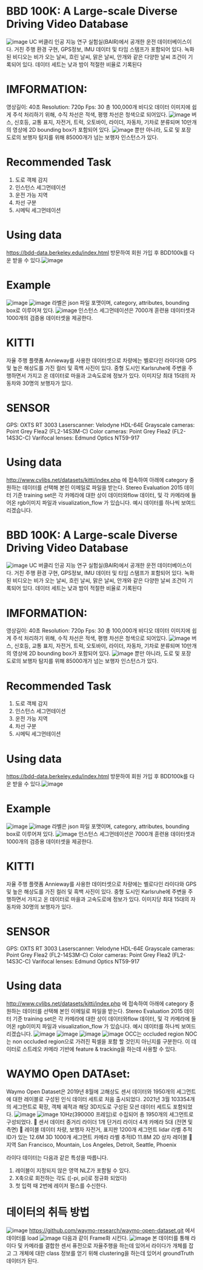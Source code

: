 # BBD 100K: A Large-scale Diverse Driving Video Database
![image](https://user-images.githubusercontent.com/61510837/113557061-61518700-9638-11eb-9da3-8eb52b94e7b1.png)
UC 버클리 인공 지능 연구 실험실(BAIR)에서 공개한 운전 데이터베이스이다. 거친 주행 환경 구현, GPS정보, IMU 데이터 및 타임 스탬프가 포함되어 있다. 녹화된 비디오는 비가 오는 날씨, 흐린 날씨, 맑은 날씨, 안개와 같은 다양한 날씨 조건이 기록되어 있다. 데이터 세트는 낮과 밤이 적절한 비율로 기록된다
# IMFORMATION: 
영상길이: 40초
Resolution: 720p
Fps: 30
총 100,000개 비디오 데이터
이미지에 쉽게 주석 처리하기 위해, 수직 차선은 적색, 평행 차선은 청색으로 되어있다. 
![image](https://user-images.githubusercontent.com/61510837/113557134-7cbc9200-9638-11eb-93fa-7cbde4f08c55.png)
버스, 신호등, 교통 표지, 자전거, 트럭, 오토바이, 라이더, 자동차, 기차로 분류되며 10만개의 영상에 2D bounding box가 포함되어 있다. ![image](https://user-images.githubusercontent.com/61510837/113557159-87772700-9638-11eb-9d0d-27d9f1d41713.png)
뿐만 아니라, 도로 및 포장 도로의 보행자 탐지를 위해 85000개가 넘는 보행자 인스턴스가 있다.
# Recommended Task
1.	도로 객체 감지
2.	인스턴스 세그먼테이션
3.	운전 가능 지역
4.	차선 구분
5.	시메틱 세그먼테이션
# Using data
https://bdd-data.berkeley.edu/index.html 방문하여 회원 가입 후 BDD100k를 다운 받을 수 있다.![image](https://user-images.githubusercontent.com/61510837/113557226-a4135f00-9638-11eb-8e19-3666d9f761c7.png)
# Example
![image](https://user-images.githubusercontent.com/61510837/113557250-ab3a6d00-9638-11eb-882d-e700642ab6a8.png) ![image](https://user-images.githubusercontent.com/61510837/113557254-ad9cc700-9638-11eb-9774-fa864712aef5.png)
라벨은 json 파일 포맷이며, category, attributes, bounding box로 이루어져 있다.
![image](https://user-images.githubusercontent.com/61510837/113557264-b2fa1180-9638-11eb-91b3-3308680f812d.png)
인스턴스 세그먼테이션은 7000개 훈련용 데이터셋과 1000개의 검증용 데이터셋을 제공한다.

# KITTI
자율 주행 플랫폼 Annieway를 사용한 데이터셋으로 차량에는 벨로다인 라이다와 GPS 및 높은 해상도를 가진 컬러 및 흑백 사진이 있다. 중형 도시인 Karlsruhe에 주변을 주행하면서 가지고 온 데이터로 마을과 고속도로에 정보가 있다. 이미지당 최대 15대의 자동차와 30명의 보행자가 있다. 
# SENSOR
GPS: OXTS RT 3003
Laserscanner: Velodyne HDL-64E
Grayscale cameras: Point Grey Flea2 (FL2-14S3M-C)
Color cameras: Point Grey Flea2 (FL2-14S3C-C)
Varifocal lenses: Edmund Optics NT59-917
# Using data
http://www.cvlibs.net/datasets/kitti/index.php 에 접속하여 아래에 category 중 원하는 데이터를 선택해 본인 이메일로 파일을 받는다.
Stereo Evaluation 2015 데이터 기준 training set은 각 카메라에 대한 상이 데이터와flow 데이터, 및 각 카메라에 들어온 rgb이미지 파일과 visualization_flow 가 있습니다. 예시 데이터를 하나씩 보여드리겠습니다.
# BBD 100K: A Large-scale Diverse Driving Video Database
![image](https://user-images.githubusercontent.com/61510837/113557061-61518700-9638-11eb-9da3-8eb52b94e7b1.png)
UC 버클리 인공 지능 연구 실험실(BAIR)에서 공개한 운전 데이터베이스이다. 거친 주행 환경 구현, GPS정보, IMU 데이터 및 타임 스탬프가 포함되어 있다. 녹화된 비디오는 비가 오는 날씨, 흐린 날씨, 맑은 날씨, 안개와 같은 다양한 날씨 조건이 기록되어 있다. 데이터 세트는 낮과 밤이 적절한 비율로 기록된다
# IMFORMATION: 
영상길이: 40초
Resolution: 720p
Fps: 30
총 100,000개 비디오 데이터
이미지에 쉽게 주석 처리하기 위해, 수직 차선은 적색, 평행 차선은 청색으로 되어있다. 
![image](https://user-images.githubusercontent.com/61510837/113557134-7cbc9200-9638-11eb-93fa-7cbde4f08c55.png)
버스, 신호등, 교통 표지, 자전거, 트럭, 오토바이, 라이더, 자동차, 기차로 분류되며 10만개의 영상에 2D bounding box가 포함되어 있다. ![image](https://user-images.githubusercontent.com/61510837/113557159-87772700-9638-11eb-9d0d-27d9f1d41713.png)
뿐만 아니라, 도로 및 포장 도로의 보행자 탐지를 위해 85000개가 넘는 보행자 인스턴스가 있다.
# Recommended Task
1.	도로 객체 감지
2.	인스턴스 세그먼테이션
3.	운전 가능 지역
4.	차선 구분
5.	시메틱 세그먼테이션
# Using data
https://bdd-data.berkeley.edu/index.html 방문하여 회원 가입 후 BDD100k를 다운 받을 수 있다.![image](https://user-images.githubusercontent.com/61510837/113557226-a4135f00-9638-11eb-8e19-3666d9f761c7.png)
# Example
![image](https://user-images.githubusercontent.com/61510837/113557250-ab3a6d00-9638-11eb-882d-e700642ab6a8.png) ![image](https://user-images.githubusercontent.com/61510837/113557254-ad9cc700-9638-11eb-9774-fa864712aef5.png)
라벨은 json 파일 포맷이며, category, attributes, bounding box로 이루어져 있다.
![image](https://user-images.githubusercontent.com/61510837/113557264-b2fa1180-9638-11eb-91b3-3308680f812d.png)
인스턴스 세그먼테이션은 7000개 훈련용 데이터셋과 1000개의 검증용 데이터셋을 제공한다.

# KITTI
자율 주행 플랫폼 Annieway를 사용한 데이터셋으로 차량에는 벨로다인 라이다와 GPS 및 높은 해상도를 가진 컬러 및 흑백 사진이 있다. 중형 도시인 Karlsruhe에 주변을 주행하면서 가지고 온 데이터로 마을과 고속도로에 정보가 있다. 이미지당 최대 15대의 자동차와 30명의 보행자가 있다. 
# SENSOR
GPS: OXTS RT 3003
Laserscanner: Velodyne HDL-64E
Grayscale cameras: Point Grey Flea2 (FL2-14S3M-C)
Color cameras: Point Grey Flea2 (FL2-14S3C-C)
Varifocal lenses: Edmund Optics NT59-917
# Using data
http://www.cvlibs.net/datasets/kitti/index.php 에 접속하여 아래에 category 중 원하는 데이터를 선택해 본인 이메일로 파일을 받는다.
Stereo Evaluation 2015 데이터 기준 training set은 각 카메라에 대한 상이 데이터와flow 데이터, 및 각 카메라에 들어온 rgb이미지 파일과 visualization_flow 가 있습니다. 예시 데이터를 하나씩 보여드리겠습니다.
![image](https://user-images.githubusercontent.com/61510837/113557648-51867280-9639-11eb-8c43-0e9a03216ea1.png)
![image](https://user-images.githubusercontent.com/61510837/113557663-56e3bd00-9639-11eb-9956-3bd01014bccf.png)
![image](https://user-images.githubusercontent.com/61510837/113557674-5c410780-9639-11eb-9202-c628bf50fa72.png)
![image](https://user-images.githubusercontent.com/61510837/113557686-619e5200-9639-11eb-9a99-65f2955f0fa3.png)
OCC는 occluded region NOC는 non occluded region으로 가려진 픽셀을 포함 할 것인지 아닌지를 구분한다. 이 데이터로 스트레오 카메라 기반에 feature & tracking을 하는데 사용할 수 있다.

# WAYMO Open DATAset: 
Waymo Open Dataset은 2019년 8월에 고해상도 센서 데이터와 1950개의 세그먼트에 대한 레이블로 구성된 인식 데이터 세트로 처음 출시되었다. 2021년 3월 103354개의 세그먼트로 확장, 객체 궤적과 해당 3D지도로 구성된 모션 데이터 세트도 포함되었다.
![image](https://user-images.githubusercontent.com/61510837/113557789-8abee280-9639-11eb-9824-5f1d92e14114.png)
![image](https://user-images.githubusercontent.com/61510837/113557799-8d213c80-9639-11eb-9af0-aabed41c19ee.png)
10Hz(390000 프레임)로 수집되어 총 1950개의 세그먼트로 구성되었다.
	센서 데이터
중거리 라이더 1개
단거리 라이더 4개
카메라 5대 (전면 및 측면)
	레이블 데이터
차량, 보행자 자전거, 표지판
1200개 세그먼트 lidar 라벨
추적ID가 있는 12.6M 3D
1000개 세그먼트 카메라 라벨
추적ID 11.8M 2D 상자 레이블
	지역
San Francisco, Mountain, Los Angeles, Detroit, Seattle, Phoenix

라이다 데이터는 다음과 같은 특성을 따릅니다.
1.	레이블이 지정되지 않은 영역 NLZ가 포함될 수 있다.
2.	X축으로 회전하는 각도 ([-pi, pi]로 정규화 되었다)
3.	첫 입력 때 2번에 레이저 펄스를 수신한다.

# 데이터의 취득 방법
![image](https://user-images.githubusercontent.com/61510837/113557831-9b6f5880-9639-11eb-8677-7ba1babd234b.png)
https://github.com/waymo-research/waymo-open-dataset.git 에서 데이터를 load
![image](https://user-images.githubusercontent.com/61510837/113557845-a2966680-9639-11eb-84d8-ce52e9cd5106.png)
다음과 같이 Frame화 시킨다.
![image](https://user-images.githubusercontent.com/61510837/113557872-aaeea180-9639-11eb-8fc6-eecdfc5c207f.png)
본 데이터를 통해 라이다 및 카메라를 결합한 센서 퓨전으로 자율주행을 하는데 있어서 라이다가 개체를 잡고 그 개체에 대한 class 정보를 얻기 위해 clustering을 하는데 있어서 groundTruth데이터가 된다.

